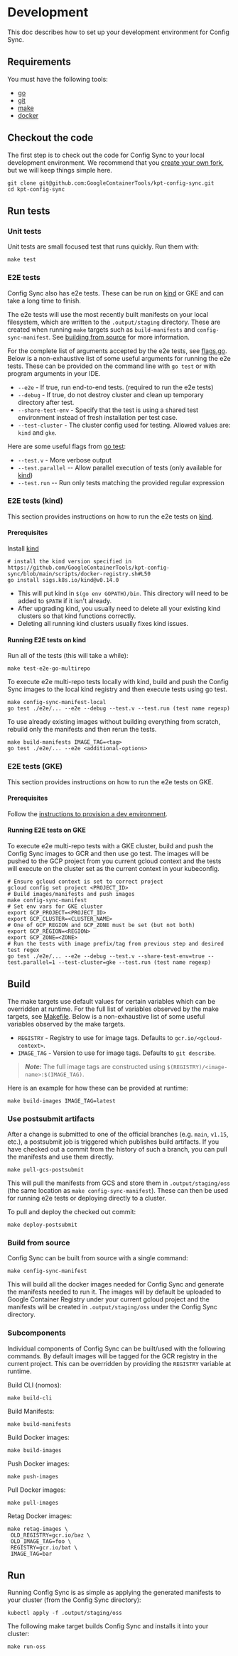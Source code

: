 # Development
This doc describes how to set up your development environment for Config Sync.

## Requirements
You must have the following tools:
* [go]
* [git]
* [make]
* [docker]

## Checkout the code
The first step is to check out the code for Config Sync to your local
development environment. We recommend that you [create your own fork], but we will
keep things simple here.

```
git clone git@github.com:GoogleContainerTools/kpt-config-sync.git
cd kpt-config-sync
```

## Run tests

### Unit tests
Unit tests are small focused test that runs quickly. Run them with:
```
make test
```

### E2E tests

Config Sync also has e2e tests. These can be run on [kind] or GKE and can take
a long time to finish.

The e2e tests will use the most recently built manifests on your local filesystem,
which are written to the `.output/staging` directory. These are created
when running `make` targets such as `build-manifests` and `config-sync-manifest`.
See [building from source](#build-from-source) for more information.

For the complete list of arguments accepted by the e2e tests, see [flags.go](../e2e/flags.go).
Below is a non-exhaustive list of some useful arguments for running the e2e tests.
These can be provided on the command line with `go test` or with program arguments in your IDE.

- `--e2e` - If true, run end-to-end tests. (required to run the e2e tests)
- `--debug` - If true, do not destroy cluster and clean up temporary directory after test.
- `--share-test-env` - Specify that the test is using a shared test environment instead of fresh installation per test case.
- `--test-cluster` - The cluster config used for testing. Allowed values are: `kind` and `gke`.

Here are some useful flags from [go test](https://pkg.go.dev/cmd/go#hdr-Testing_flags):
- `--test.v` - More verbose output
- `--test.parallel` -- Allow parallel execution of tests (only available for [kind])
- `--test.run` -- Run only tests matching the provided regular expression

### E2E tests (kind)

This section provides instructions on how to run the e2e tests on [kind].

#### Prerequisites

Install [kind]
```shell
# install the kind version specified in https://github.com/GoogleContainerTools/kpt-config-sync/blob/main/scripts/docker-registry.sh#L50
go install sigs.k8s.io/kind@v0.14.0
```

- This will put kind in `$(go env GOPATH)/bin`. This directory will need to be added to `$PATH` if it isn't already.
- After upgrading kind, you usually need to delete all your existing kind clusters so that kind functions correctly.
- Deleting all running kind clusters usually fixes kind issues.

#### Running E2E tests on kind

Run all of the tests (this will take a while):
```
make test-e2e-go-multirepo
```

To execute e2e multi-repo tests locally with kind, build and push the Config Sync
images to the local kind registry and then execute tests using go test.
```shell
make config-sync-manifest-local
go test ./e2e/... --e2e --debug --test.v --test.run (test name regexp)
```

To use already existing images without building everything from scratch, rebuild
only the manifests and then rerun the tests.
```shell
make build-manifests IMAGE_TAG=<tag>
go test ./e2e/... --e2e <additional-options>
```

### E2E tests (GKE)

This section provides instructions on how to run the e2e tests on GKE.

#### Prerequisites

Follow the [instructions to provision a dev environment].

#### Running E2E tests on GKE

To execute e2e multi-repo tests with a GKE cluster, build and push the Config Sync
images to GCR and then use go test. The images will be pushed to the GCP project
from you current gcloud context and the tests will execute on the cluster set as the
current context in your kubeconfig.
```shell
# Ensure gcloud context is set to correct project
gcloud config set project <PROJECT_ID>
# Build images/manifests and push images
make config-sync-manifest
# Set env vars for GKE cluster
export GCP_PROJECT=<PROJECT_ID>
export GCP_CLUSTER=<CLUSTER_NAME>
# One of GCP_REGION and GCP_ZONE must be set (but not both)
export GCP_REGION=<REGION>
export GCP_ZONE=<ZONE>
# Run the tests with image prefix/tag from previous step and desired test regex
go test ./e2e/... --e2e --debug --test.v --share-test-env=true --test.parallel=1 --test-cluster=gke --test.run (test name regexp)
```

## Build

The make targets use default values for certain variables which can be
overridden at runtime. For the full list of variables observed by the make
targets, see [Makefile](../Makefile). Below is a non-exhaustive list of some
useful variables observed by the make targets.

- `REGISTRY` - Registry to use for image tags. Defaults to `gcr.io/<gcloud-context>`.
- `IMAGE_TAG` - Version to use for image tags. Defaults to `git describe`.

> **_Note:_**
The full image tags are constructed using `$(REGISTRY)/<image-name>:$(IMAGE_TAG)`.

Here is an example for how these can be provided at runtime:
```shell
make build-images IMAGE_TAG=latest
```

### Use postsubmit artifacts

After a change is submitted to one of the official branches (e.g. `main`, `v1.15`, etc.),
a postsubmit job is triggered which publishes build artifacts. If you have checked
out a commit from the history of such a branch, you can pull the manifests and
use them directly.

```shell
make pull-gcs-postsubmit
```

This will pull the manifests from GCS and store them in `.output/staging/oss`
(the same location as `make config-sync-manifest`). These can then be used for
running e2e tests or deploying directly to a cluster.

To pull and deploy the checked out commit:

```shell
make deploy-postsubmit
```

### Build from source

Config Sync can be built from source with a single command:

```shell
make config-sync-manifest
```

This will build all the docker images needed for Config Sync and generate
the manifests needed to run it. The images will by default be uploaded to 
Google Container Registry under your current gcloud project and the manifests
will be created in `.output/staging/oss` under the Config Sync directory.

### Subcomponents
Individual components of Config Sync can be built/used with the following
commands. By default images will be tagged for the GCR registry in the current
project. This can be overridden by providing the `REGISTRY` variable at runtime.

Build CLI (nomos):
```shell
make build-cli
```
Build Manifests:
```shell
make build-manifests
```
Build Docker images:
```shell
make build-images
```
Push Docker images:
```shell
make push-images
```
Pull Docker images:
```shell
make pull-images
```
Retag Docker images:
```shell
make retag-images \
 OLD_REGISTRY=gcr.io/baz \
 OLD_IMAGE_TAG=foo \
 REGISTRY=gcr.io/bat \
 IMAGE_TAG=bar 
```

## Run
Running Config Sync is as simple as applying the generated manifests to your
cluster (from the Config Sync directory):

```
kubectl apply -f .output/staging/oss
```

The following make target builds Config Sync and installs it into your cluster:

```
make run-oss
```


[go]: https://go.dev/doc/install
[git]: https://docs.github.com/en/get-started/quickstart/set-up-git
[make]: https://www.gnu.org/software/make/
[docker]: https://www.docker.com/get-started
[create your own fork]: https://docs.github.com/en/get-started/quickstart/fork-a-repo
[kind]: https://kind.sigs.k8s.io/
[instructions to provision a dev environment]: ../e2e/testinfra/terraform/README.md
